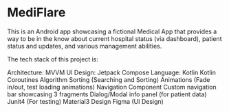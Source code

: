 # MediFlare
 
This is an Android app showcasing a fictional Medical App that provides a way to be in the know about current hospital status (via dashboard), patient status and updates, and various management abilities.

The tech stack of this project is:

Architecture: MVVM
UI Design: Jetpack Compose
Language: Kotlin
Kotlin Coroutines
Algorithm Sorting (Searching and Sorting)
Animations (Fade in/out, test loading animations)
Navigation Component
Custom navigation bar showcasing 3 fragments
Dialog/Modal info panel (for patient data)
Junit4 (For testing)
Material3 Design
Figma (UI Design)
